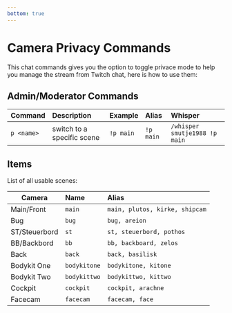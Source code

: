 ```yaml
---
bottom: true
---
```


# Camera Privacy Commands

This chat commands gives you the option to toggle privace mode to help you manage the stream from Twitch chat, here is how to use them:

## Admin/Moderator Commands

| **Command** | **Description**            | **Example** | **Alias** | **Whisper**                   |
|-------------|:---------------------------|:------------|:----------|:------------------------------|
| `p <name>`  | switch to a specific scene | `!p main`   | `!p main` | `/whisper smutje1988 !p main` |


## Items

List of all usable scenes:

| **Camera**    | **Name**     | **Alias**                      |
|---------------|:-------------|:-------------------------------|
| Main/Front    | `main`       | `main, plutos, kirke, shipcam` |
| Bug           | `bug`        | `bug, areion`                  |
| ST/Steuerbord | `st`         | `st, steuerbord, pothos`       |
| BB/Backbord   | `bb`         | `bb, backboard, zelos`         |
| Back          | `back`       | `back, basilisk`               |
| Bodykit One   | `bodykitone` | `bodykitone, kitone`           |
| Bodykit Two   | `bodykittwo` | `bodykittwo, kittwo`           |
| Cockpit       | `cockpit`    | `cockpit, arachne`             |
| Facecam       | `facecam`    | `facecam, face`                |